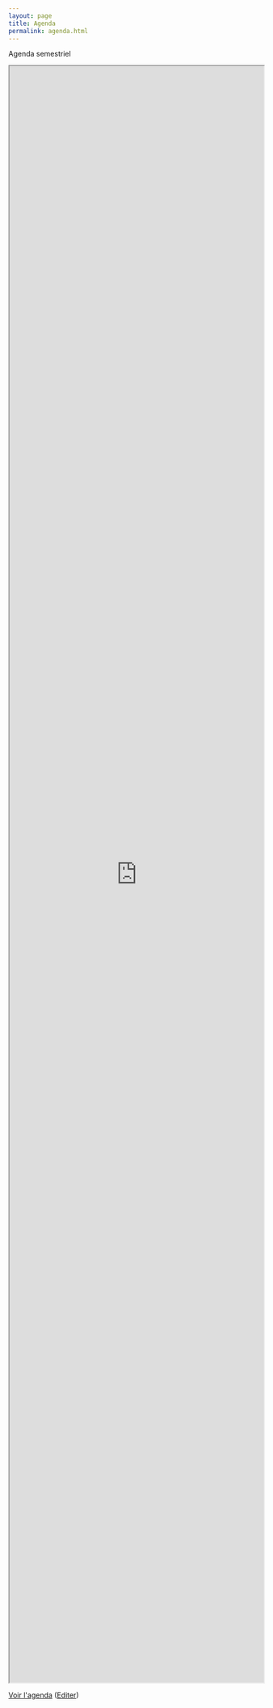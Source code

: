 ```yaml
---
layout: page
title: Agenda
permalink: agenda.html
---
```


Agenda semestriel

<iframe src="https://docs.google.com/spreadsheets/d/e/2PACX-1vSE0kXE2RnFrF2XPeqQXT29aj_9XG_D1DXX_MflOsHlHOgu_fnp5DW1pjhLnMgk1NhOmzfi7o54kHUl/pubhtml?widget=true&amp;headers=false" style="width:100%; height: 80vh;"></iframe>

[Voir l'agenda](https://docs.google.com/spreadsheets/d/e/2PACX-1vSE0kXE2RnFrF2XPeqQXT29aj_9XG_D1DXX_MflOsHlHOgu_fnp5DW1pjhLnMgk1NhOmzfi7o54kHUl/pubhtml) ([Editer](https://docs.google.com/spreadsheets/d/1S09oambp1QR4I15-1ebGiDiN1Lmh1AmLBxT4k5-aR64/edit))